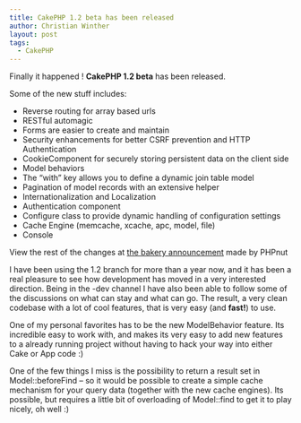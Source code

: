```yaml
---
title: CakePHP 1.2 beta has been released
author: Christian Winther
layout: post
tags:
  - CakePHP
---
```


Finally it happened ! **CakePHP 1.2 beta** has been released.

Some of the new stuff includes:

*   Reverse routing for array based urls
*   RESTful automagic
*   Forms are easier to create and maintain
*   Security enhancements for better CSRF prevention and HTTP Authentication
*   CookieComponent for securely storing persistent data on the client side
*   Model behaviors
*   The &#8220;with&#8221; key allows you to define a dynamic join table model
*   Pagination of model records with an extensive helper
*   Internationalization and Localization
*   Authentication component
*   Configure class to provide dynamic handling of configuration settings
*   Cache Engine (memcache, xcache, apc, model, file)
*   Console

View the rest of the changes at <a target="_blank" href="http://bakery.cakephp.org/articles/view/new-year-new-beta">the bakery announcement</a> made by PHPnut

I have been using the 1.2 branch for more than a year now, and it has been a real pleasure to see how development has moved in a very interested direction. Being in the -dev channel I have also been able to follow some of the discussions on what can stay and what can go. The result, a very clean codebase with a lot of cool features, that is very easy (and **fast!**) to use.

One of my personal favorites has to be the new ModelBehavior feature. Its incredible easy to work with, and makes its very easy to add new features to a already running project without having to hack your way into either Cake or App code :)

One of the few things I miss is the possibility to return a result set in Model::beforeFind &#8211; so it would be possible to create a simple cache mechanism for your query data (together with the new cache engines). Its possible, but requires a little bit of overloading of Model::find to get it to play nicely, oh well :)
